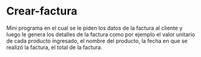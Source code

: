 # Crear-factura
Mini programa en el cual se le piden los datos de la factura al cliente y luego le genera los detalles de la factura como por ejemplo el valor unitario de cada producto ingresado, el nombre del producto, la fecha en que se realizó la factura, el total de la factura.

